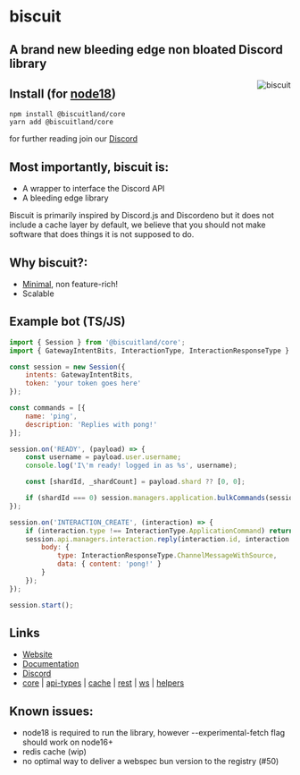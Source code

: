 # biscuit

## A brand new bleeding edge non bloated Discord library

<img align="right" src="https://raw.githubusercontent.com/oasisjs/biscuit/main/assets/icon.svg" alt="biscuit"/>

## Install (for [node18](https://nodejs.org/en/download/))

```sh-session
npm install @biscuitland/core
yarn add @biscuitland/core
```

for further reading join our [Discord](https://discord.com/invite/XNw2RZFzaP)

## Most importantly, biscuit is:

- A wrapper to interface the Discord API
- A bleeding edge library

Biscuit is primarily inspired by Discord.js and Discordeno but it does not include a cache layer by default, we believe
that you should not make software that does things it is not supposed to do.

## Why biscuit?:

- [Minimal](https://en.wikipedia.org/wiki/Unix_philosophy), non feature-rich!
- Scalable

## Example bot (TS/JS)

```js
import { Session } from '@biscuitland/core';
import { GatewayIntentBits, InteractionType, InteractionResponseType } from '@biscuitland/common';

const session = new Session({
    intents: GatewayIntentBits,
    token: 'your token goes here'
});

const commands = [{
    name: 'ping',
    description: 'Replies with pong!'
}];

session.on('READY', (payload) => {
    const username = payload.user.username;
    console.log('I\'m ready! logged in as %s', username);

    const [shardId, _shardCount] = payload.shard ?? [0, 0];

    if (shardId === 0) session.managers.application.bulkCommands(session.applicationId!, commands);
});

session.on('INTERACTION_CREATE', (interaction) => {
    if (interaction.type !== InteractionType.ApplicationCommand) return;
    session.api.managers.interaction.reply(interaction.id, interaction.token, {
        body: {
            type: InteractionResponseType.ChannelMessageWithSource,
            data: { content: 'pong!' }
        }
    });
});

session.start();
```

## Links
* [Website](https://biscuitjs.com/)
* [Documentation](https://docs.biscuitjs.com/)
* [Discord](https://discord.gg/XNw2RZFzaP)
* [core](https://www.npmjs.com/package/@biscuitland/core) | [api-types](https://www.npmjs.com/package/@biscuitland/api-types) | [cache](https://www.npmjs.com/package/@biscuitland/cache) | [rest](https://www.npmjs.com/package/@biscuitland/rest) | [ws](https://www.npmjs.com/package/@biscuitland/ws) | [helpers](https://www.npmjs.com/package/@biscuitland/helpers)

## Known issues:
- node18 is required to run the library, however --experimental-fetch flag should work on node16+
- redis cache (wip)
- no optimal way to deliver a webspec bun version to the registry (#50)
